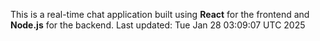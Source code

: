 This is a real-time chat application built using **React** for the frontend and **Node.js** for the backend.
Last updated: Tue Jan 28 03:09:07 UTC 2025

